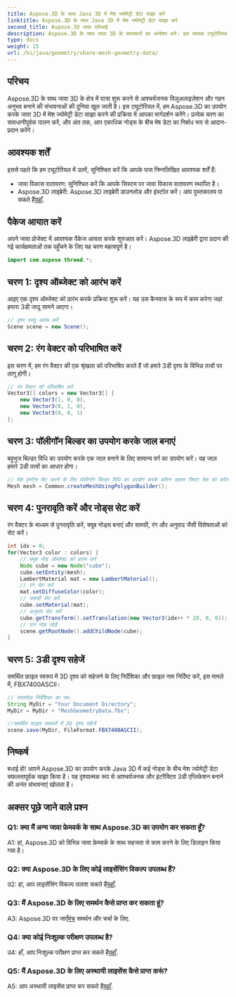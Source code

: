 ```yaml
---
title: Aspose.3D के साथ Java 3D में मेश ज्योमेट्री डेटा साझा करें
linktitle: Aspose.3D के साथ Java 3D में मेश ज्योमेट्री डेटा साझा करें
second_title: Aspose.3D जावा एपीआई
description: Aspose.3D के साथ जावा 3D के चमत्कारों का अन्वेषण करें। इस व्यापक ट्यूटोरियल में जानें कि नोड्स के बीच मेश ज्योमेट्री डेटा को आसानी से कैसे साझा किया जाए।
type: docs
weight: 15
url: /hi/java/geometry/share-mesh-geometry-data/
---
```

## परिचय

Aspose.3D के साथ जावा 3D के क्षेत्र में यात्रा शुरू करने से आश्चर्यजनक विज़ुअलाइज़ेशन और गहन अनुभव बनाने की संभावनाओं की दुनिया खुल जाती है। इस ट्यूटोरियल में, हम Aspose.3D का उपयोग करके जावा 3D में मेश ज्योमेट्री डेटा साझा करने की प्रक्रिया में आपका मार्गदर्शन करेंगे। प्रत्येक चरण का सावधानीपूर्वक पालन करें, और अंत तक, आप एकाधिक नोड्स के बीच मेष डेटा का निर्बाध रूप से आदान-प्रदान करेंगे।

## आवश्यक शर्तें

इससे पहले कि हम ट्यूटोरियल में उतरें, सुनिश्चित करें कि आपके पास निम्नलिखित आवश्यक शर्तें हैं:

- जावा विकास वातावरण: सुनिश्चित करें कि आपके सिस्टम पर जावा विकास वातावरण स्थापित है।
-  Aspose.3D लाइब्रेरी: Aspose.3D लाइब्रेरी डाउनलोड और इंस्टॉल करें। आप पुस्तकालय पा सकते हैं[यहाँ](https://releases.aspose.com/3d/java/).

## पैकेज आयात करें

अपने जावा प्रोजेक्ट में आवश्यक पैकेज आयात करके शुरुआत करें। Aspose.3D लाइब्रेरी द्वारा प्रदान की गई कार्यक्षमताओं तक पहुँचने के लिए यह चरण महत्वपूर्ण है।

```java
import com.aspose.threed.*;
```

## चरण 1: दृश्य ऑब्जेक्ट को आरंभ करें

आइए एक दृश्य ऑब्जेक्ट को प्रारंभ करके प्रक्रिया शुरू करें। यह उस कैनवास के रूप में काम करेगा जहां हमारा 3डी जादू सामने आएगा।

```java
// दृश्य वस्तु आरंभ करें
Scene scene = new Scene();
```

## चरण 2: रंग वेक्टर को परिभाषित करें

इस चरण में, हम रंग वैक्टर की एक श्रृंखला को परिभाषित करते हैं जो हमारे 3डी दृश्य के विभिन्न तत्वों पर लागू होगी।

```java
// रंग वैक्टर को परिभाषित करें
Vector3[] colors = new Vector3[] {
    new Vector3(1, 0, 0),
    new Vector3(0, 1, 0),
    new Vector3(0, 0, 1)
};
```

## चरण 3: पॉलीगॉन बिल्डर का उपयोग करके जाल बनाएं

बहुभुज बिल्डर विधि का उपयोग करके एक जाल बनाने के लिए सामान्य वर्ग का उपयोग करें। यह जाल हमारे 3डी तत्वों का आधार होगा।

```java
// मेश इंस्टेंस सेट करने के लिए पॉलीगॉन बिल्डर विधि का उपयोग करके कॉमन क्लास क्रिएट मेश को कॉल करें
Mesh mesh = Common.createMeshUsingPolygonBuilder();
```

## चरण 4: पुनरावृति करें और नोड्स सेट करें

रंग वैक्टर के माध्यम से पुनरावृति करें, क्यूब नोड्स बनाएं और सामग्री, रंग और अनुवाद जैसी विशेषताओं को सेट करें।

```java
int idx = 0;
for(Vector3 color : colors) {
    // क्यूब नोड ऑब्जेक्ट को प्रारंभ करें
    Node cube = new Node("cube");
    cube.setEntity(mesh);
    LambertMaterial mat = new LambertMaterial();
    // रंग सेट करें
    mat.setDiffuseColor(color);
    // सामग्री सेट करें
    cube.setMaterial(mat);
    // अनुवाद सेट करें
    cube.getTransform().setTranslation(new Vector3(idx++ * 20, 0, 0));
    // घन नोड जोड़ें
    scene.getRootNode().addChildNode(cube);
}
```

## चरण 5: 3डी दृश्य सहेजें

समर्थित फ़ाइल स्वरूप में 3D दृश्य को सहेजने के लिए निर्देशिका और फ़ाइल नाम निर्दिष्ट करें, इस मामले में, FBX7400ASCII।

```java
// दस्तावेज़ निर्देशिका का पथ.
String MyDir = "Your Document Directory";
MyDir = MyDir + "MeshGeometryData.fbx";

//समर्थित फ़ाइल स्वरूपों में 3D दृश्य सहेजें
scene.save(MyDir, FileFormat.FBX7400ASCII);
```

## निष्कर्ष

बधाई हो! आपने Aspose.3D का उपयोग करके Java 3D में कई नोड्स के बीच मेश ज्योमेट्री डेटा सफलतापूर्वक साझा किया है। यह दृश्यात्मक रूप से आश्चर्यजनक और इंटरैक्टिव 3डी एप्लिकेशन बनाने की अनंत संभावनाएं खोलता है।

## अक्सर पूछे जाने वाले प्रश्न

### Q1: क्या मैं अन्य जावा फ्रेमवर्क के साथ Aspose.3D का उपयोग कर सकता हूँ?

A1: हां, Aspose.3D को विभिन्न जावा फ्रेमवर्क के साथ सहजता से काम करने के लिए डिज़ाइन किया गया है।

### Q2: क्या Aspose.3D के लिए कोई लाइसेंसिंग विकल्प उपलब्ध हैं?

 उ2: हां, आप लाइसेंसिंग विकल्प तलाश सकते हैं[यहाँ](https://purchase.aspose.com/buy).

### Q3: मैं Aspose.3D के लिए समर्थन कैसे प्राप्त कर सकता हूं?

 A3: Aspose.3D पर जाएँ[मंच](https://forum.aspose.com/c/3d/18) समर्थन और चर्चा के लिए.

### Q4: क्या कोई निःशुल्क परीक्षण उपलब्ध है?

 उ4: हाँ, आप निःशुल्क परीक्षण प्राप्त कर सकते हैं[यहाँ](https://releases.aspose.com/).

### Q5: मैं Aspose.3D के लिए अस्थायी लाइसेंस कैसे प्राप्त करूं?

 A5: आप अस्थायी लाइसेंस प्राप्त कर सकते हैं[यहाँ](https://purchase.aspose.com/temporary-license/).